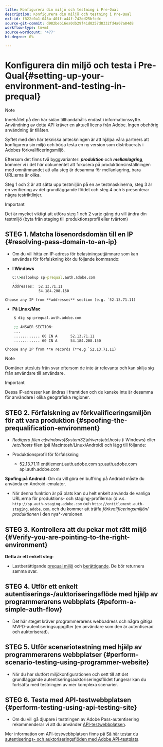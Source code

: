 ```yaml
---
title: Konfigurera din miljö och testning i Pre-Qual
description: Konfigurera din miljö och testning i Pre-Qual
exl-id: f822c0a1-045a-401f-a44f-742ed25bfcdc
source-git-commit: d982beb16ea0db29f41d0257d8332fd4a07a84d8
workflow-type: tm+mt
source-wordcount: '477'
ht-degree: 0%

---
```


# Konfigurera din miljö och testa i Pre-Qual{#setting-up-your-environment-and-testing-in-prequal}

>[!NOTE]
>
>Innehållet på den här sidan tillhandahålls endast i informationssyfte. Användning av detta API kräver en aktuell licens från Adobe. Ingen obehörig användning är tillåten.

Syftet med den här tekniska anteckningen är att hjälpa våra partners att konfigurera sin miljö och börja testa en ny version som distribuerats i Adobes förkvalificeringsmiljö.

Eftersom det finns två byggvarianter: ***produktion*** och ***mellanlagring***, kommer vi i det här dokumentet att fokusera på produktionsinställningen med omnämnandet att alla steg är desamma för mellanlagring, bara URL:erna är olika.

Steg 1 och 2 är att sätta upp testmiljön på en av testmaskinerna, steg 3 är en verifiering av det grundläggande flödet och steg 4 och 5 presenterar några testriktlinjer.

>[!IMPORTANT]
>
> Det är mycket viktigt att utföra steg 1 och 2 varje gång du vill ändra din testmiljö (byta från staging till produktionsprofil eller tvärtom)


## STEG 1. Matcha lösenordsdomän till en IP {#resolving-pass-domain-to-an-ip}

* Om du vill hitta en IP-adress för belastningsutjämnare som kan användas för förfalskning kör du följande kommando:

* **I Windows**

  ```cmd
  C:\>nslookup sp-prequal.auth.adobe.com
  ...
  Addresses:  52.13.71.11
              54.184.208.150
  ```

```Choose any IP from **addresses** section (e.g. `52.13.71.11)```

* **På Linux/Mac**

```sh
    $ dig sp-prequal.auth.adobe.com
    
    ;; ANSWER SECTION:
    ...
    ............ 60 IN A      52.13.71.11
    ............ 60 IN A      54.184.208.150
```

```Choose any IP from **A records (**e.g `52.13.71.11)```

>[!NOTE]
>
>Domäner utesluts från svar eftersom de inte är relevanta och kan skilja sig från användare till användare.

>[!IMPORTANT]
>
> Dessa IP-adresser kan ändras i framtiden och de kanske inte är desamma för användare i olika geografiska regioner.


## STEG 2.  Förfalskning av förkvalificeringsmiljön för att vara produktion {#spoofing-the-prequalification-environment}

* *Redigera filen c:\\windows\\System32\\drivers\\etc\\hosts* (i Windows) eller */etc/hosts* filen (på Macintosh/Linux/Android) och lägg till följande:

* Produktionsprofil för förfalskning
   * 52.13.71.11 entitlement.auth.adobe.com sp.auth.adobe.com api.auth.adobe.com

**Spofing på Android:** Om du vill göra en buffring på Android måste du använda en Android-emulator.

* När denna funktion är på plats kan du helt enkelt använda de vanliga URL:erna för produktions- och staging-profilerna: (d.v.s. `http://sp.auth-staging.adobe.com` och `http://entitlement.auth-staging.adobe.com`, och du kommer att träffa *förkvalificeringsmiljön/ produktionen* i den nya*-versionen.


## STEG 3.  Kontrollera att du pekar mot rätt miljö {#Verify-you-are-pointing-to-the-right-environment}

**Detta är ett enkelt steg:**

* Lastberättigande [prequal miljö](https://entitlement-prequal.auth.adobe.com/environment.html) och [berättigande](https://entitlement.auth.adobe.com/environment.html). De bör returnera samma svar.


## STEG 4.  Utför ett enkelt autentiserings-/auktoriseringsflöde med hjälp av programmerarens webbplats {#peform-a-simple-auth-flow}

* Det här steget kräver programmerarens webbadress och några giltiga MVPD-autentiseringsuppgifter (en användare som den är autentiserad och auktoriserad).

## STEG 5.  Utför scenariotestning med hjälp av programmerarens webbplatser {#perform-scenario-testing-using-programmer-website}

* När du har slutfört miljökonfigurationen och sett till att det grundläggande autentiseringsauktoriseringsflödet fungerar kan du fortsätta med testningen av mer komplexa scenarier.


## STEG 6.  Testa med API-testwebbplatsen {#perform-testing-using-api-testing-site}

* Om du vill gå djupare i testningen av Adobe Pass-autentisering rekommenderar vi att du använder [API-testwebbplatsen](http://entitlement-prequal.auth.adobe.com/apitest/api.html).

Mer information om API-testwebbplatsen finns på [Så här testar du autentiserings- och auktoriseringsflöden med Adobe API-testplats](/help/authentication/notes-technical/test-authn-authz-flows-using-adobes-api-test-site.md).
